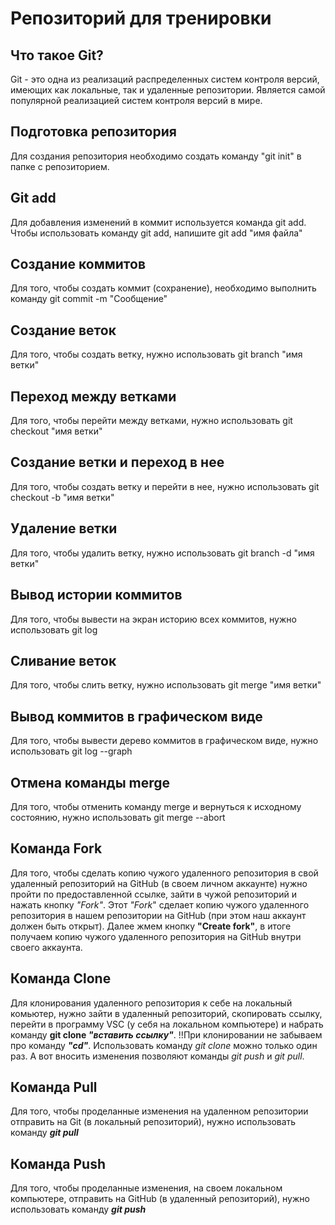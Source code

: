 # Репозиторий для тренировки

## Что такое Git?
Git - это одна из реализаций распределенных систем контроля версий, имеющих как локальные, так и удаленные репозитории. 
Является самой популярной реализацией систем контроля версий в мире.

## Подготовка репозитория
Для создания репозитория необходимо создать команду "git init" в папке с репозиторием.

## Git add
Для добавления изменений в коммит используется команда git add. Чтобы использовать команду git add, напишите git add "имя файла"

## Создание коммитов
Для того, чтобы создать коммит (сохранение), необходимо выполнить команду git commit -m "Сообщение"

## Создание веток
Для того, чтобы создать ветку, нужно использовать git branch "имя ветки"

## Переход между ветками
Для того, чтобы перейти между ветками, нужно использовать git checkout "имя ветки"

## Создание ветки и переход в нее
Для того, чтобы создать ветку и перейти в нее, нужно использовать git checkout -b "имя ветки"

## Удаление ветки
Для того, чтобы удалить ветку, нужно использовать git branch -d "имя ветки"

## Вывод истории коммитов
Для того, чтобы вывести на экран историю всех коммитов, нужно использовать git log

## Cливание веток
Для того, чтобы слить ветку, нужно использовать git merge "имя ветки"

## Вывод коммитов в графическом виде
Для того, чтобы вывести дерево коммитов в графическом виде, нужно использовать git log --graph

## Отмена команды merge
Для того, чтобы отменить команду merge и вернуться к исходному состоянию, нужно использовать git merge --abort

## Команда Fork
Для того, чтобы сделать копию чужого удаленного репозитория в свой удаленный репозиторий на GitHub (в своем личном аккаунте) нужно пройти по предоставленной ссылке, зайти в чужой репозиторий и нажать кнопку _"Fork"_. Этот _"Fork_" сделает копию чужого удаленного репозитория в нашем репозитории на GitHub (при этом наш аккаунт должен быть открыт). 
Далее жмем кнопку **"Create fork"**, в итоге получаем копию чужого удаленного репозитория на GitHub внутри своего аккаунта.

## Команда Clone
Для клонирования удаленного репозитория к себе на локальный комьютер, нужно зайти в удаленный репозиторий, скопировать ссылку, перейти в программу VSC (у себя на локальном компьютере) и набрать команду **git clone _"вставить ссылку"_**. 
!!При клонировании не забываем про команду _**"cd"**_. Использовать команду _git clone_ можно только один раз. А вот вносить изменения позволяют команды _git push_ и _git pull_.

## Команда Pull
Для того, чтобы проделанные изменения на удаленном репозитории отправить на Git (в локальный репозиторий), нужно использовать 
команду _**git pull**_

## Команда Push
Для того, чтобы проделанные изменения, на своем локальном компьютере, отправить на GitHub (в удаленный репозиторий), нужно использовать команду _**git push**_ 
